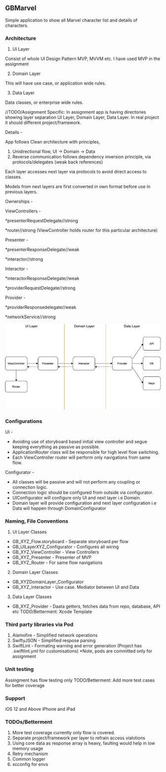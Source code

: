 ## GBMarvel

Simple application to show all Marvel character list and details of characters.

### Architecture 

1. UI Layer

Consist of whole UI Design Pattern MVP, MVVM etc. 
I have used MVP in the assignment

2. Domain Layer

This will have use case, or application wide rules.

3. Data Layer

Data classes, or enterprise wide rules.

//TODO/Assignment Specific: In assignment app is having directories showing layer separation UI Layer, Domain Layer, Data Layer. In real project it should different project/framework.

Details -

App follows Clean architecture with principles,
1. Unidirectional flow,  UI -> Domain -> Data
2. Reverse communication follows dependency inversion principle, via protocols/delegates (weak back references)

Each layer accesses next layer via protocols to avoid direct access to classes.

Models from next layers are first converted in own format before use in previous layers.

Ownerships - 

ViewControllers -

*presenterRequestDelegate//strong

*router//strong (ViewController holds router for this particular architecture)

Presenter - 

*presenterResponseDelegate//weak

*interactor//strong

Interactor -

*interactorResponseDelegate//weak

*providerRequestDelegate//strong

Provider  -

*providerResponsedelegate//weak

*networkService//strong

![](Diagram.png)

### Configurations

UI - 
* Avoiding use of storyboard based initial view controller and segue keeping everything as passive as possible.
* ApplicationRouter class will be responsible for high level flow switching.
* Each ViewController router will perform only navigations from same flow.

Configurator - 
* All classes will be passive and will not perform any coupling or connection logic. 
* Connection logic should be configured from outside via configurator.
* UIConfigurator will configure only UI and next layer i.e Domain. 
* Domain layer will provide configuration and next layer configuration i.e Data will happen through DomainConfigurator

### Naming, File Conventions

1. UI Layer Classes

* GB_XYZ_Flow.storyboard - Separate storyboard per flow
* GB_UILayerXYZ_Configurator - Configures all wiring
* GB_XYZ_ViewController - View Controllers
* GB_XYZ_Presenter - Presenter of MVP
* GB_XYZ_Router - For same flow navigations

2. Domain Layer Classes

* GB_XYZDomainLayer_Configurator 
* GB_XYZ_Interactor - Use case. Mediator between UI and Data

3. Data Layer Classes

* GB_XYZ_Provider - Daata getters, fetches data from repo, database, API etc
TODO/Betterment:  Xcode Template


### Third party libraries via Pod 

1. Alamofire - Simplified network operations 
2. SwiftyJSON - Simplified respose parsing 
3. SwiftLint - Formating warning and error generation  (Project has .swiftlint.yml for customisations)
*Note, pods are committed only for assignment 

### Unit testing
Assingment has flow testing only
TODO/Betterment: Add more test cases for better coverage

### Support
iOS 12 and Above 
iPhone and iPad


### TODOs/Betterment
1. More test coverage currently only flow is covered.
2. Separate project/framework per layer to refrain access vialotions 
3. Using core data as response array is heavy, faulting would help in low memory usage
4. Retry mechanism
5. Common logger 
6. xcconfig for envs

